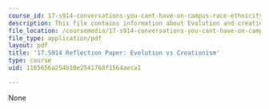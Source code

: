```yaml
---
course_id: 17-s914-conversations-you-cant-have-on-campus-race-ethnicity-gender-and-identity-spring-2012
description: This file contains information about Evolution and creationism.
file_location: /coursemedia/17-s914-conversations-you-cant-have-on-campus-race-ethnicity-gender-and-identity-spring-2012/1165656a254b10e2541768f1564aeca1_MIT17_S914S12_evol3.pdf
file_type: application/pdf
layout: pdf
title: '17.S914 Reflection Paper: Evolution vs Creationism'
type: course
uid: 1165656a254b10e2541768f1564aeca1

---
```

None